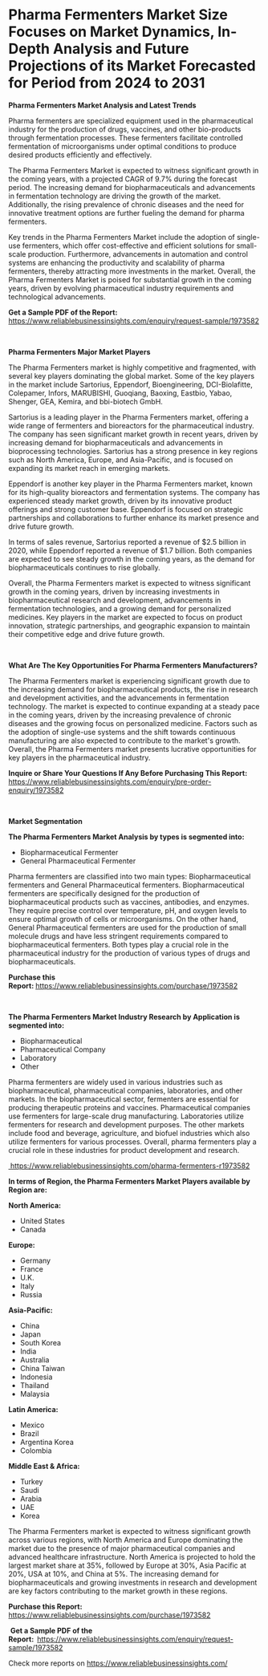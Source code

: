 <p><h1>Pharma Fermenters Market Size Focuses on Market Dynamics, In-Depth Analysis and Future Projections of its Market Forecasted for Period from 2024 to 2031</h1></p><p><strong>Pharma Fermenters Market Analysis and Latest Trends</strong></p>
<p><p>Pharma fermenters are specialized equipment used in the pharmaceutical industry for the production of drugs, vaccines, and other bio-products through fermentation processes. These fermenters facilitate controlled fermentation of microorganisms under optimal conditions to produce desired products efficiently and effectively.</p><p>The Pharma Fermenters Market is expected to witness significant growth in the coming years, with a projected CAGR of 9.7% during the forecast period. The increasing demand for biopharmaceuticals and advancements in fermentation technology are driving the growth of the market. Additionally, the rising prevalence of chronic diseases and the need for innovative treatment options are further fueling the demand for pharma fermenters.</p><p>Key trends in the Pharma Fermenters Market include the adoption of single-use fermenters, which offer cost-effective and efficient solutions for small-scale production. Furthermore, advancements in automation and control systems are enhancing the productivity and scalability of pharma fermenters, thereby attracting more investments in the market. Overall, the Pharma Fermenters Market is poised for substantial growth in the coming years, driven by evolving pharmaceutical industry requirements and technological advancements.</p></p>
<p><strong>Get a Sample PDF of the Report:&nbsp;</strong> <a href="https://www.reliablebusinessinsights.com/enquiry/request-sample/1973582">https://www.reliablebusinessinsights.com/enquiry/request-sample/1973582</a></p>
<p>&nbsp;</p>
<p><strong>Pharma Fermenters Major Market Players</strong></p>
<p><p>The Pharma Fermenters market is highly competitive and fragmented, with several key players dominating the global market. Some of the key players in the market include Sartorius, Eppendorf, Bioengineering, DCI-Biolafitte, Colepamer, Infors, MARUBISHI, Guoqiang, Baoxing, Eastbio, Yabao, Shenger, GEA, Kemira, and bbi-biotech GmbH.</p><p>Sartorius is a leading player in the Pharma Fermenters market, offering a wide range of fermenters and bioreactors for the pharmaceutical industry. The company has seen significant market growth in recent years, driven by increasing demand for biopharmaceuticals and advancements in bioprocessing technologies. Sartorius has a strong presence in key regions such as North America, Europe, and Asia-Pacific, and is focused on expanding its market reach in emerging markets.</p><p>Eppendorf is another key player in the Pharma Fermenters market, known for its high-quality bioreactors and fermentation systems. The company has experienced steady market growth, driven by its innovative product offerings and strong customer base. Eppendorf is focused on strategic partnerships and collaborations to further enhance its market presence and drive future growth.</p><p>In terms of sales revenue, Sartorius reported a revenue of $2.5 billion in 2020, while Eppendorf reported a revenue of $1.7 billion. Both companies are expected to see steady growth in the coming years, as the demand for biopharmaceuticals continues to rise globally.</p><p>Overall, the Pharma Fermenters market is expected to witness significant growth in the coming years, driven by increasing investments in biopharmaceutical research and development, advancements in fermentation technologies, and a growing demand for personalized medicines. Key players in the market are expected to focus on product innovation, strategic partnerships, and geographic expansion to maintain their competitive edge and drive future growth.</p></p>
<p>&nbsp;</p>
<p><strong>What Are The Key Opportunities For Pharma Fermenters Manufacturers?</strong></p>
<p><p>The Pharma Fermenters market is experiencing significant growth due to the increasing demand for biopharmaceutical products, the rise in research and development activities, and the advancements in fermentation technology. The market is expected to continue expanding at a steady pace in the coming years, driven by the increasing prevalence of chronic diseases and the growing focus on personalized medicine. Factors such as the adoption of single-use systems and the shift towards continuous manufacturing are also expected to contribute to the market's growth. Overall, the Pharma Fermenters market presents lucrative opportunities for key players in the pharmaceutical industry.</p></p>
<p><strong>Inquire or Share Your Questions If Any Before Purchasing This Report:</strong> <a href="https://www.reliablebusinessinsights.com/enquiry/pre-order-enquiry/1973582">https://www.reliablebusinessinsights.com/enquiry/pre-order-enquiry/1973582</a></p>
<p>&nbsp;</p>
<p><strong>Market Segmentation</strong></p>
<p><strong>The Pharma Fermenters Market Analysis by types is segmented into:</strong></p>
<p><ul><li>Biopharmaceutical Fermenter</li><li>General Pharmaceutical Fermenter</li></ul></p>
<p><p>Pharma fermenters are classified into two main types: Biopharmaceutical fermenters and General Pharmaceutical fermenters. Biopharmaceutical fermenters are specifically designed for the production of biopharmaceutical products such as vaccines, antibodies, and enzymes. They require precise control over temperature, pH, and oxygen levels to ensure optimal growth of cells or microorganisms. On the other hand, General Pharmaceutical fermenters are used for the production of small molecule drugs and have less stringent requirements compared to biopharmaceutical fermenters. Both types play a crucial role in the pharmaceutical industry for the production of various types of drugs and biopharmaceuticals.</p></p>
<p><strong>Purchase this Report:&nbsp;</strong><a href="https://www.reliablebusinessinsights.com/purchase/1973582">https://www.reliablebusinessinsights.com/purchase/1973582</a></p>
<p>&nbsp;</p>
<p><strong>The Pharma Fermenters Market Industry Research by Application is segmented into:</strong></p>
<p><ul><li>Biopharmaceutical</li><li>Pharmaceutical Company</li><li>Laboratory</li><li>Other</li></ul></p>
<p><p>Pharma fermenters are widely used in various industries such as biopharmaceutical, pharmaceutical companies, laboratories, and other markets. In the biopharmaceutical sector, fermenters are essential for producing therapeutic proteins and vaccines. Pharmaceutical companies use fermenters for large-scale drug manufacturing. Laboratories utilize fermenters for research and development purposes. The other markets include food and beverage, agriculture, and biofuel industries which also utilize fermenters for various processes. Overall, pharma fermenters play a crucial role in these industries for product development and research.</p></p>
<p><a href="https://www.reliablebusinessinsights.com/pharma-fermenters-r1973582">&nbsp;https://www.reliablebusinessinsights.com/pharma-fermenters-r1973582</a></p>
<p><strong>In terms of Region, the Pharma Fermenters Market Players available by Region are:</strong></p>
<p>
    <p> <strong> North America: </strong>
        <ul>
            <li>United States</li>
            <li>Canada</li>
        </ul>
        </p> 
    <p> <strong> Europe: </strong>
        <ul>
            <li>Germany</li>
            <li>France</li>
            <li>U.K.</li>
            <li>Italy</li>
            <li>Russia</li>
        </ul>
        </p> 
    <p> <strong> Asia-Pacific: </strong>
        <ul>
            <li>China</li>
            <li>Japan</li>
            <li>South Korea</li>
            <li>India</li>
            <li>Australia</li>
            <li>China Taiwan</li>
            <li>Indonesia</li>
            <li>Thailand</li>
            <li>Malaysia</li>
        </ul>
        </p> 
    <p> <strong> Latin America: </strong>
        <ul>
            <li>Mexico</li>
            <li>Brazil</li>
            <li>Argentina Korea</li>
            <li>Colombia</li>
        </ul>
        </p> 
    <p> <strong> Middle East & Africa: </strong>
        <ul>
            <li>Turkey</li>
            <li>Saudi</li>
            <li>Arabia</li>
            <li>UAE</li>
            <li>Korea</li>
        </ul>
    </p>
    </p>
<p><p>The Pharma Fermenters market is expected to witness significant growth across various regions, with North America and Europe dominating the market due to the presence of major pharmaceutical companies and advanced healthcare infrastructure. North America is projected to hold the largest market share at 35%, followed by Europe at 30%, Asia Pacific at 20%, USA at 10%, and China at 5%. The increasing demand for biopharmaceuticals and growing investments in research and development are key factors contributing to the market growth in these regions.</p></p>
<p><strong>Purchase this Report: </strong><a href="https://www.reliablebusinessinsights.com/purchase/1973582">https://www.reliablebusinessinsights.com/purchase/1973582</a></p>
<p>&nbsp;<strong>Get a Sample PDF of the Report:&nbsp;&nbsp;</strong><a href="https://www.reliablebusinessinsights.com/enquiry/request-sample/1973582">https://www.reliablebusinessinsights.com/enquiry/request-sample/1973582</a></p>
<p><strong></strong></p>
<p>Check more reports on <a href="https://www.reliablebusinessinsights.com/">https://www.reliablebusinessinsights.com/</a></p>
